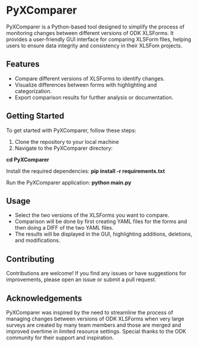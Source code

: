 # PyXComparer
PyXComparer is a Python-based tool designed to simplify the process of monitoring changes between different versions of ODK XLSForms. It provides a user-friendly GUI interface for comparing XLSForm files, helping users to ensure data integrity and consistency in their XLSFom projects.  



## Features

- Compare different versions of XLSForms to identify changes.
- Visualize differences between forms with highlighting and categorization.
- Export comparison results for further analysis or documentation.

## Getting Started

To get started with PyXComparer, follow these steps:

1. Clone the repository to your local machine
2. Navigate to the PyXComparer directory:

**cd PyXComparer**

Install the required dependencies:
**pip install -r requirements.txt**

Run the PyXComparer application:
**python main.py**

## Usage
- Select the two versions of the XLSForms you want to compare.
- Comparison will be done by first creating YAML files for the forms and then doing a DIFF of the two YAML files.
- The results will be displayed in the GUI, highlighting additions, deletions, and modifications.

## Contributing
Contributions are welcome! If you find any issues or have suggestions for improvements, please open an issue or submit a pull request.

## Acknowledgements
PyXComparer was inspired by the need to streamline the process of managing changes between versions of ODK XLSForms when very large surveys are created by many team members and those are merged and improved overtime in limited resource settings. Special thanks to the ODK community for their support and inspiration.
